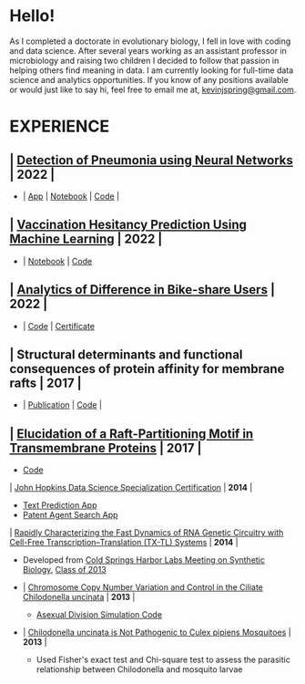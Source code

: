 # Hello!

As I completed a doctorate in evolutionary biology, I fell in love with coding and data science. After several years working as an assistant professor in microbiology and raising two children I decided to follow that passion in helping others find meaning in data. I am currently looking for full-time data science and analytics opportunities. If you know of any positions available or would just like to say hi, feel free to email me at, [kevinjspring@gmail.com](mailto:kevinjspring@gmail.com).

# EXPERIENCE

## | [Detection of Pneumonia using Neural Networks](https://docs.google.com/presentation/d/1msXThCS1Y01pPy3iPd4PBryomYItgv8FA6D4OMnhfM0/edit?usp=sharing) | **2022** |
- | [App](https://kjspring-x-ray-pneumonia-prediction-app-app-bmt24r.streamlit.app/) | [Notebook](https://github.com/kjspring/Pneumonia-detection-using-CNN/blob/main/deliverables/notebook.pdf) | [Code](https://github.com/kjspring/Pneumonia-detection-using-CNN) |

## | [Vaccination Hesitancy Prediction Using Machine Learning](https://docs.google.com/presentation/d/1t4unzUVCsqnJYtGx6izXjvm-7LawQboYmMtSxp2nzc0/edit?usp=sharing) | **2022** |
- | [Notebook](https://github.com/kjspring/dsc-phase-3-project-v2-3/blob/main/Notebook.ipynb) | [Code](https://github.com/kjspring/dsc-phase-3-project-v2-3)

## | [Analytics of Difference in Bike-share Users](https://rpubs.com/kevinjspring/cyclistic) | **2022** |
- | [Code](https://github.com/kjspring/Google-Analytics-Capstone-Cyclistic-Case-Study) | [Certificate](https://coursera.org/share/7fa4724233f9167c6ce0d62dea6bebeb)

## | Structural determinants and functional consequences of protein affinity for membrane rafts | **2017** |
- | [Publication](https://www.nature.com/articles/s41467-017-01328-3) | [Code](https://github.com/kjspring/GPMV-detect-and-quantify) |

## | [Elucidation of a Raft-Partitioning Motif in Transmembrane Proteins](http://dx.doi.org/10.1016/j.bpj.2014.11.3051) | **2017** |
- [Code](https://github.com/kjspring/GPMV-detect-and-quantify)

| [John Hopkins Data Science Specialization Certification](/assets/img/'Coursera_Certificate_4ZJ8z4nkEe936825.pdf') | **2014** |
- [Text Prediction App](https://stochastic.shinyapps.io/PredictionApp)
- [Patent Agent Search App](https://stochastic.shinyapps.io/dataDevProj)

| [Rapidly Characterizing the Fast Dynamics of RNA Genetic Circuitry with Cell-Free Transcription–Translation (TX-TL) Systems](http://pubs.acs.org/doi/abs/10.1021/sb400206c) | **2014** |
- Developed from [Cold Springs Harbor Labs Meeting on Synthetic Biology](https://meetings.cshl.edu/courses.aspx?course=c-synbio&year=20), [Class of 2013](https://meetings.cshl.edu/alumni.aspx?course=C-SYNBIO&year=18)

- | [Chromosome Copy Number Variation and Control in the Ciliate Chilodonella uncinata](http://journals.plos.org/plosone/article?id=10.1371/journal.pone.0056413) | **2013** |
	- [Asexual Division Simulation Code](https://github.com/kjspring/Amitosis-Simulation)

-  | [Chilodonella uncinata is Not Pathogenic to Culex pipiens Mosquitoes](http://onlinelibrary.wiley.com/doi/10.1111/jeu.12028/abstract;jsessionid=6094B956BDEFACFB98A3B24359285DF6.f03t03) | **2013** |
	- Used Fisher's exact test and Chi-square test to assess the parasitic relationship between Chilodonella and mosquito larvae
